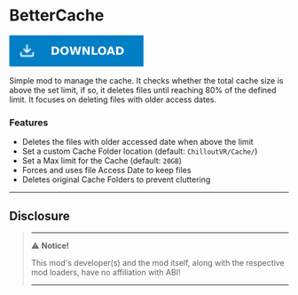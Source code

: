 # BetterCache

[![Download Latest BetterCache.dll](../.Resources/DownloadButtonEnabled.svg "Download Latest BetterCache.dll")](https://github.com/kafeijao/Kafe_CVR_Mods/releases/latest/download/BetterCache.dll)

Simple mod to manage the cache. It checks whether the total cache size is above the set limit, if so, it deletes files
until reaching 80% of the defined limit. It focuses on deleting files with older access dates.

### Features

- Deletes the files with older accessed date when above the limit
- Set a custom Cache Folder location (default: `ChilloutVR/Cache/`)
- Set a Max limit for the Cache (default: `20GB`)
- Forces and uses file Access Date to keep files
- Deletes original Cache Folders to prevent cluttering

---

## Disclosure

> ---
> ⚠️ **Notice!**
>
> This mod's developer(s) and the mod itself, along with the respective mod loaders, have no affiliation with ABI!
>
> ---
